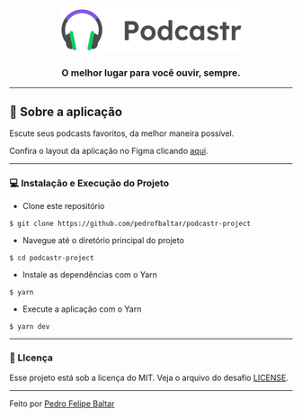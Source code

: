 <div align="center">
  <img src="/public/logo.svg">
</div>

<h3 align="center">
  O melhor lugar para você ouvir, sempre.
</h3>

---

## 🚀 Sobre a aplicação

Escute seus podcasts favoritos, da melhor maneira possível.

Confira o layout da aplicação no Figma clicando [aqui](https://www.figma.com/file/e0UAjVKxFRkWHJbQgU1Xx3/Podcastr-(Copy)?node-id=160%3A2761).

---

### 💻 Instalação e Execução do Projeto

- Clone este repositório

```
$ git clone https://github.com/pedrofbaltar/podcastr-project
```

- Navegue até o diretório principal do projeto

```
$ cd podcastr-project
```

- Instale as dependências com o Yarn

```
$ yarn
```

- Execute a aplicação com o Yarn

```
$ yarn dev
```

---

### 📜 LIcença

Esse projeto está sob a licença do MIT. Veja o arquivo do desafio [LICENSE](LICENSE).

---

Feito por <a href="https://www.linkedin.com/in/pedro-felipe-baltar-2a26a31ab/">Pedro Felipe Baltar</a>